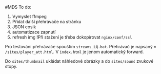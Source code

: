 #MDS
To do:
1. Vymyslet ffmpeg
2. Přidat další přehrávače na stránku
3. JSON cosik
4. automatizace zapnutí
5. refresh img
!Při stažení je třeba dokopírovat 
`nginx/conf/ssl`


Pro testování přehrávače spouštím `streams_LQ.bat`.
Přehrávač je napsaný v `/sites/player_att.html`.
V `index.html` je jenom automatický forward.

Do `sites/thumbnail` ukládat náhledové obrázky a do `sites/sound` zvukové stopy.